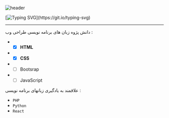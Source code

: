 
![header](https://github.com/Mahmoud-Sj/Mahmoud-Sj/assets/165766357/bbdaf4e1-8dd9-40f0-b465-bda133daf057)

[![Typing SVG](https://readme-typing-svg.demolab.com?font=Fira+Code&pause=1000&random=false&width=435&lines=Welcome+to+my+profile!;Have+a+look+around!)](https://git.io/typing-svg)
  
  ---

 دانش پژوه زبان های برنامه نویسی طراحی وب :

- - [x] **HTML**
- - [x] **CSS**
- - [ ] Bootsrap        
- - [ ] JavaScript

 علاقمند به یادگیری زبانهای برنامه نویسی :
 - `PHP`
 - `Python`
 - `React`
